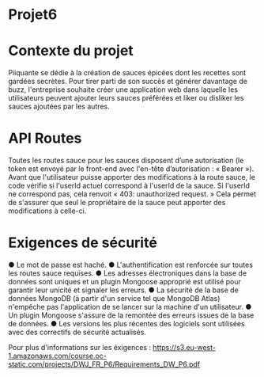 # Projet6

# Contexte du projet
Piiquante se dédie à la création de sauces épicées dont les recettes sont gardées secrètes. Pour tirer parti de son succès et générer davantage de buzz, l'entreprise souhaite créer une application web dans laquelle les utilisateurs peuvent ajouter leurs sauces préférées et liker ou disliker les sauces ajoutées par les autres.

# API Routes
Toutes les routes sauce pour les sauces disposent d’une autorisation (le token est envoyé par le front-end avec l'en-tête d’autorisation : « Bearer <token> »). Avant que l'utilisateur puisse apporter des modifications à la route sauce, le code vérifie si l'userId actuel correspond à l'userId de la sauce. Si l'userId ne correspond pas, cela renvoit « 403: unauthorized request. » 
Cela permet de s'assurer que seul le propriétaire de la sauce peut apporter des modifications à celle-ci.
  
# Exigences de sécurité
● Le mot de passe est haché.
● L'authentification est renforcée sur toutes les routes sauce requises.
● Les adresses électroniques dans la base de données sont uniques et un
plugin Mongoose approprié est utilisé pour garantir leur unicité et signaler
les erreurs.
● La sécurité de la base de données MongoDB (à partir d'un service tel que
MongoDB Atlas) n'empêche pas l'application de se lancer sur la
machine d'un utilisateur.
● Un plugin Mongoose s'assure de la remontée des erreurs issues de la base
de données.
● Les versions les plus récentes des logiciels sont utilisées avec des correctifs
de sécurité actualisés.

Pour plus d'informations sur les éxigences : https://s3.eu-west-1.amazonaws.com/course.oc-static.com/projects/DWJ_FR_P6/Requirements_DW_P6.pdf
